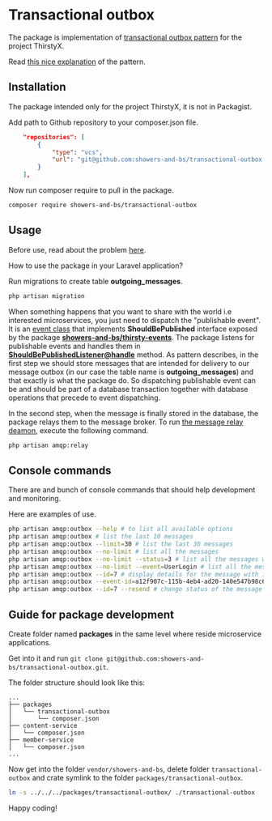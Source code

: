 # Transactional outbox

The package is implementation of [transactional outbox pattern](https://microservices.io/patterns/data/transactional-outbox.html) for the project ThirstyX.

Read [this nice explanation](https://phpnews.io/feeditem/reliable-event-dispatching-using-a-transactional-outbox) of the pattern.

## Installation

The package intended only for the project ThirstyX, it is not in Packagist.

Add path to Github repository to your composer.json file.

```json
    "repositories": [
        {
            "type": "vcs",
            "url": "git@github.com:showers-and-bs/transactional-outbox.git"
        }
    ],
```
Now run composer require to pull in the package.

```sh
composer require showers-and-bs/transactional-outbox
```
## Usage

Before use, read about the problem [here](https://softwaremill.com/microservices-101/#transactional-outbox).

How to use the package in your Laravel application?

Run migrations to create table **outgoing_messages**.

```sh
php artisan migration
```

When something happens that you want to share with the world i.e interested microservices, you just need to dispatch the "publishable event". It is an [event class](https://laravel.com/docs/10.x/events#defining-events) that implements **ShouldBePublished** interface exposed by the package [**showers-and-bs/thirsty-events**](https://github.com/showers-and-bs/thirsty-events). The package listens for publishable events and handles them in [**ShouldBePublishedListener@handle**](https://github.com/showers-and-bs/transactional-outbox/blob/master/src/Listeners/ShouldBePublishedListener.php) method. As pattern describes, in the first step we should store messages that are intended for delivery to our message outbox (in our case the table name is **outgoing_messages**) and that exactly is what the package do. So dispatching publishable event can be and should be part of a database transaction together with database operations that precede to event dispatching.

In the second step, when the message is finally stored in the database, the package relays them to the message broker. To run [the message relay deamon](https://github.com/showers-and-bs/transactional-outbox/blob/master/src/Console/Commands/MessageRelay.php), execute the following command.

```sh
php artisan amqp:relay
```

## Console commands

There are and bunch of console commands that should help development and monitoring.

Here are examples of use.

```sh
php artisan amqp:outbox --help # to list all available options
php artisan amqp:outbox # list the last 10 messages
php artisan amqp:outbox --limit=30 # list the last 30 messages
php artisan amqp:outbox --no-limit # list all the messages
php artisan amqp:outbox --no-limit --status=3 # list all the messages with the status 3 (PUBLISHED)
php artisan amqp:outbox --no-limit --event=UserLogin # list all the messages for the event UserLogin
php artisan amqp:outbox --id=7 # display details for the message with id=7
php artisan amqp:outbox --event-id=a12f907c-115b-4eb4-ad20-140e547b98c6 # display details for the message with event id =a12f907c-115b-4eb4-ad20-140e547b98c6
php artisan amqp:outbox --id=7 --resend # change status of the message with id=7 to PENDING and that way give signal to the message relay to send the message
```

## Guide for package development

Create folder named **packages** in the same level where reside microservice applications.

Get into it and run `git clone git@github.com:showers-and-bs/transactional-outbox.git`.

The folder structure should look like this:

<pre>
<code>...
&#9500;&#9472;&#9472; packages
&#9474;   &#9492;&#9472;&#9472; transactional-outbox
&#9474;       &#9492;&#9472;&#9472; composer.json
&#9500;&#9472;&#9472; content-service
&#9474;   &#9492;&#9472;&#9472; composer.json
&#9500;&#9472;&#9472; member-service
&#9474;   &#9492;&#9472;&#9472; composer.json
...</code>
</pre>

Now get into the folder `vendor/showers-and-bs`, delete folder `transactional-outbox` and crate symlink to the folder `packages/transactional-outbox`.

```sh
ln -s ../../../packages/transactional-outbox/ ./transactional-outbox
```

Happy coding!
